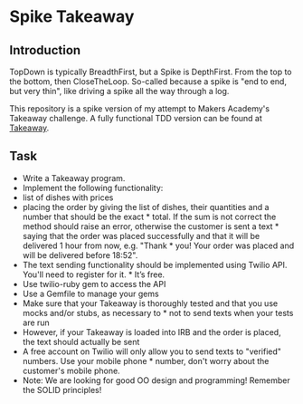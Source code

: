 # Spike Takeaway

## Introduction

TopDown is typically BreadthFirst, but a Spike is DepthFirst. From the top to the bottom, then CloseTheLoop. So-called because a spike is "end to end, but very thin", like driving a spike all the way through a log.

This repository is a spike version of my attempt to Makers Academy's Takeaway challenge. A fully functional TDD version can be found at [Takeaway].

[Takeaway]: https://github.com/jindai1783/Takeaway

## Task

* Write a Takeaway program.
* Implement the following functionality:
* list of dishes with prices
* placing the order by giving the list of dishes, their quantities and a number that should be the exact * total. If the sum is not correct the method should raise an error, otherwise the customer is sent a text * saying that the order was placed successfully and that it will be delivered 1 hour from now, e.g. "Thank * you! Your order was placed and will be delivered before 18:52".
* The text sending functionality should be implemented using Twilio API. You'll need to register for it. * It’s free.
* Use twilio-ruby gem to access the API
* Use a Gemfile to manage your gems
* Make sure that your Takeaway is thoroughly tested and that you use mocks and/or stubs, as necessary to * not to send texts when your tests are run
* However, if your Takeaway is loaded into IRB and the order is placed, the text should actually be sent
* A free account on Twilio will only allow you to send texts to "verified" numbers. Use your mobile phone * number, don't worry about the customer's mobile phone.
* Note: We are looking for good OO design and programming! Remember the SOLID principles!